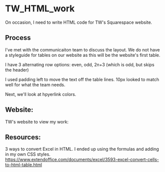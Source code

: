 # TW_HTML_work
On occasion, I need to write HTML code for TW's Squarespace website.

## Process
I've met with the communicaiton team to discuss the layout.  We do not have a styleguide for tables on our website as this will be the website's first table. 

I have 3 alternating row options: 
even, odd, 2n+3 (which is odd, but skips the header)

I used padding left to move the text off the table lines.  10px looked to match well for what the team needs. 

Next, we'll look at hpyerlink colors.

## Website: 
TW's website to view my work: 

## Resources: 
3 ways to convert Excel in HTML.  I ended up using the formulas and adding in my own CSS styles.
https://www.extendoffice.com/documents/excel/3593-excel-convert-cells-to-html-table.html


